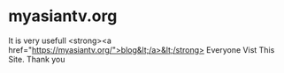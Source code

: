 # myasiantv.org
It is very usefull &lt;strong>&lt;a href="https://myasiantv.org/">blog&lt;/a>&lt;/strong> Everyone Vist This Site. Thank you
